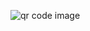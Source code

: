 ![qr code image](https://user-images.githubusercontent.com/131598294/234190260-69b2a4ad-a2d5-45b2-b6bc-21a7b9b4ee7f.jpeg)
